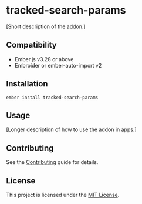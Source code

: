tracked-search-params
==============================================================================

[Short description of the addon.]


Compatibility
------------------------------------------------------------------------------

* Ember.js v3.28 or above
* Embroider or ember-auto-import v2


Installation
------------------------------------------------------------------------------

```
ember install tracked-search-params
```


Usage
------------------------------------------------------------------------------

[Longer description of how to use the addon in apps.]


Contributing
------------------------------------------------------------------------------

See the [Contributing](CONTRIBUTING.md) guide for details.


License
------------------------------------------------------------------------------

This project is licensed under the [MIT License](LICENSE.md).
